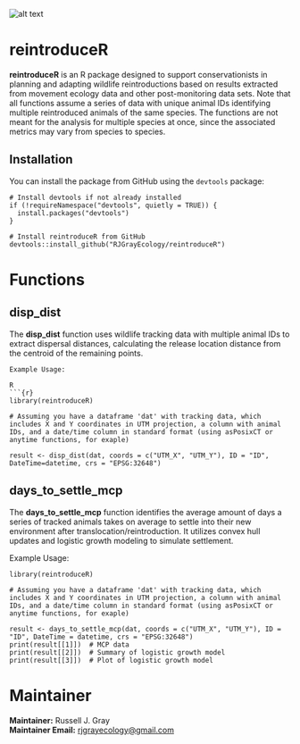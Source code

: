 ![alt text](https://i.ibb.co/4FJ8KgC/reintroduce-R-long.png)

# reintroduceR

**reintroduceR** is an R package designed to support conservationists in planning and adapting wildlife reintroductions based on results extracted from movement ecology data and other post-monitoring data sets. Note that all functions assume a series of data with unique animal IDs identifying multiple reintroduced animals of the same species. The functions are not meant for the analysis for multiple species at once, since the associated metrics may vary from species to species.

## Installation

You can install the package from GitHub using the `devtools` package:

```{r}
# Install devtools if not already installed
if (!requireNamespace("devtools", quietly = TRUE)) {
  install.packages("devtools")
}

# Install reintroduceR from GitHub
devtools::install_github("RJGrayEcology/reintroduceR")
```
# Functions
## disp_dist
The **disp_dist** function uses wildlife tracking data with multiple animal IDs to extract dispersal distances, calculating the release location distance from the centroid of the remaining points.
```{r}
Example Usage:

R
```{r}
library(reintroduceR)

# Assuming you have a dataframe 'dat' with tracking data, which includes X and Y coordinates in UTM projection, a column with animal IDs, and a date/time column in standard format (using asPosixCT or anytime functions, for exaple)

result <- disp_dist(dat, coords = c("UTM_X", "UTM_Y"), ID = "ID", DateTime=datetime, crs = "EPSG:32648")
```
## days_to_settle_mcp

The **days_to_settle_mcp** function identifies the average amount of days a series of tracked animals takes on average to settle into their new environment after translocation/reintroduction. It utilizes convex hull updates and logistic growth modeling to simulate settlement.

Example Usage:

```{r}
library(reintroduceR)

# Assuming you have a dataframe 'dat' with tracking data, which includes X and Y coordinates in UTM projection, a column with animal IDs, and a date/time column in standard format (using asPosixCT or anytime functions, for exaple)

result <- days_to_settle_mcp(dat, coords = c("UTM_X", "UTM_Y"), ID = "ID", DateTime = datetime, crs = "EPSG:32648")
print(result[[1]])  # MCP data
print(result[[2]])  # Summary of logistic growth model
print(result[[3]])  # Plot of logistic growth model
```

# Maintainer
**Maintainer:** Russell J. Gray <br>
**Maintainer Email:** rjgrayecology@gmail.com
